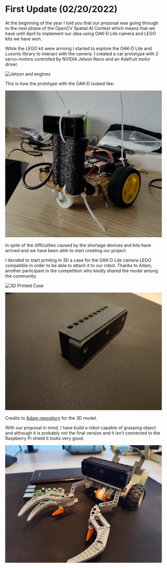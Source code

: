 # First Update (02/20/2022)

At the beginning of the year I told you that our proposal was going through to the next phase of the OpenCV Spatial AI Contest which means that we have until April to implement our idea using OAK-D Lite camera and LEGO kits we have won.

While the LEGO kit were arriving I started to explore the OAK-D Lite and Luxonis library to interact with the camera. I created a car prototype with 2 servo-motors controlled by NVIDIA Jetson Nano and an Adafruit motor driver.

![Jetson and engines](../media/jetsonnano.gif)

This is how the prototype with the OAK-D looked like:

![Car Prototype](../media/prototype.png)

In spite of the difficulties caused by the shortage devices and kits have arrived and we have been able to start creating our project.

I decided to start printing in 3D a case for the OAK-D Lite camera LEGO compatible in order to be able to attach it to our robot. Thanks to Adam, another participant in the competition who kindly shared the model among the community.

![3D Printed Case](../media/3dpritner.jpg)

![Case](../media/oakd_case.jpg)

Credits to [Adam repository](https://github.com/muelleradam/OLLA) for the 3D model.

With our proposal in mind, I have build a robot capable of grasping object and although it is probably not the final version and it isn't connected to the Raspberry Pi shield it looks very good.

![Robot](../media/robot_oakd.jpg)